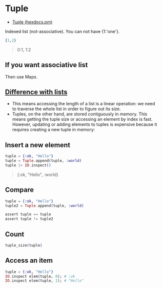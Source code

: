 # Tuple

* [Tuple (hexdocs.pm)](https://hexdocs.pm/elixir/Tuple.html)

Indexed list (not-associative). You can not have {1:'one'}.

```ex
{1,2}
```
> 0:1, 1:2

## If you want associative list

Then use Maps.

## [Difference with lists](https://elixir-lang.org/getting-started/basic-types.html#lists-or-tuples)

*  This means accessing the length of a list is a linear operation: we need to traverse the whole list in order to figure out its size.
* Tuples, on the other hand, are stored contiguously in memory. This means getting the tuple size or accessing an element by index is fast. However, updating or adding elements to tuples is expensive because it requires creating a new tuple in memory:

## Insert a new element

```ex
tuple = {:ok, "Hello"}
tuple = Tuple.append(tuple, :world)
tuple |> IO.inspect()
```
> {:ok, "Hello", :world}

## Compare

```ex
tuple = {:ok, "Hello"}
tuple2 = Tuple.append(tuple, :world)

assert tuple == tuple
assert tuple != tuple2
```

## Count

```ex
tuple_size(tuple)
```

## Access an item

```ex
tuple = {:ok, "Hello"}
IO.inspect elem(tuple, 0); # :ok
IO.inspect elem(tuple, 1); # "Hello"
```